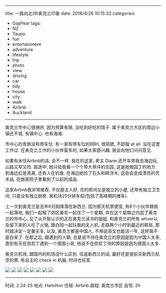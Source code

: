 
---
title: 一路向北(9)奥克兰印象
date: 2018/4/26 10:15:32
categories: 
- GapYear
tags:
- NZ
- Taupo
- fun
- entertainment
- adventure
- lifestyle
- trip
- photo
- view
- driving
- car 
- tidy
- house
- city
- walk
- Airbnb
- Auckland

---


奥克兰市中心很拥挤, 因为预算有限, 没吃到好吃的馆子. 属于奥克兰大区的周边小镇还不错, 有镇中心. 也有海滩.

市中心的青旅没有停车位. 有一家有停车位的BBH, 很简陋, 不舒服 at all.
没在这里工作过. 在奥克兰工作的小伙伴蛮多的, 如果大家感兴趣, 我会向他们问问意见. 

如果有米住Airbnb的话, 会不一样. 我在的这家, 房主 Diane 还开车带我去海边玩, 山路又窄又险. 路途中, 她只给我看一个个带大草坪的庄园, 这是她做园丁的地方. 到海边后是真美, 还有人在钓鱼. 在海边她捡了石头和碎浮木, 这些会变成漂亮的艺术品, 在她家院子里看到了以前的成品. 

这家Airbnb我非常推荐, 不仅屋主人好, 住的房间又是独立的小屋, 还带有独立卫生间, 只是没有独立厨房. 离机场25分钟车程(包括了高峰期的堵车).

上一次到奥克兰是去年6月刚降落在新西兰. 因为那天机票便宜, 有8个小伙伴跟我一起落地, 我们一起租了郊区豪宅一起住了一个星期, 并在这个星期之内逛了奥克兰的市中心, 见了从开智认识的正在奥克兰读书的姐姐, 和奥克兰的所有 whver以及留下来的人吃了火锅, 跟白阳一起玩我的无人机, 走路两个小时到最近的邮局, 那时就决定一定要买车, 以及, 奥克兰都是中国人, 不用说英文也能活一年, 这样我不是白来了.  在那之后, 跟遇到的人聊, 总是说不待在奥克兰的原因是因为中国人太多, 直到有天在但尼丁遇到一个德国小哥, 他说不在但尼丁待的原因是因为德国人太多.

奥克兰机场, 跟国内的机场没什么区别. 往返新西兰的话, 最好还是提前买新西兰航空的票, 有自主的 check in 机器, 时间也任意. 

![](https://ws2.sinaimg.cn/large/006tNc79gy1fqpucdxogtj31kw16oe82.jpg)
![](https://ws4.sinaimg.cn/large/006tNc79gy1fqpucb4xasj31kw16o1kz.jpg)
![](https://ws2.sinaimg.cn/large/006tNc79gy1fqpuallwerj31kw16oqv6.jpg)
![](https://ws3.sinaimg.cn/large/006tNc79gy1fqpuai3p30j31kw16ou0z.jpg)
![](https://ws4.sinaimg.cn/large/006tNc79gy1fqpuadme3xj31kw16oe83.jpg)
![](https://ws3.sinaimg.cn/large/006tNc79gy1fqpua9e31lj31kw16oe83.jpg)
![](https://ws1.sinaimg.cn/large/006tNc79gy1fqpua5203zj31kw16oe83.jpg)
![](https://ws3.sinaimg.cn/large/006tNc79gy1fqpu8f8y80j31kw16oqv5.jpg)

***

时间: 2.24-25
地点: Hamilton
住宿: Airbnb
路程: 奥克兰市区
自驾: 2h

 